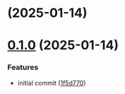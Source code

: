 # [](https://github.com/ykawataki/c2c/compare/v0.1.0...v) (2025-01-14)



# [0.1.0](https://github.com/ykawataki/c2c/compare/1f5d770f3fac625fb501a5ab41df2c0c223bf21c...v0.1.0) (2025-01-14)


### Features

* initial commit ([1f5d770](https://github.com/ykawataki/c2c/commit/1f5d770f3fac625fb501a5ab41df2c0c223bf21c))



